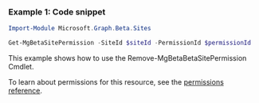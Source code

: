 ### Example 1: Code snippet

```powershellImport-Module Microsoft.Graph.Beta.Sites

Get-MgBetaSitePermission -SiteId $siteId -PermissionId $permissionId
```
This example shows how to use the Remove-MgBetaBetaSitePermission Cmdlet.
To learn about permissions for this resource, see the [permissions reference](/graph/permissions-reference).

